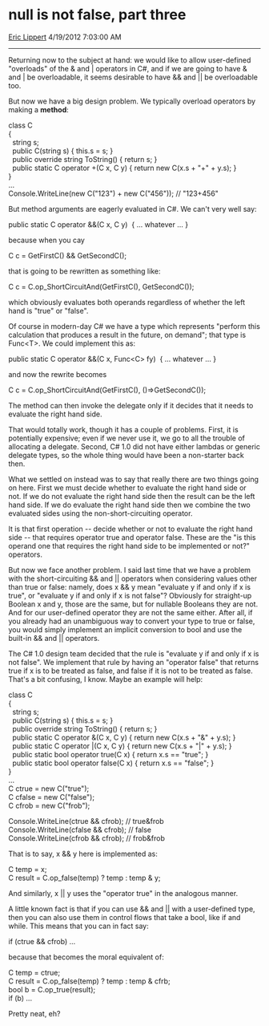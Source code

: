 <div id="page">

# null is not false, part three

[Eric Lippert](https://social.msdn.microsoft.com/profile/Eric%20Lippert) 4/19/2012 7:03:00 AM

-----

<div id="content">

<div class="mine">

Returning now to the subject at hand: we would like to allow user-defined "overloads" of the <span class="code">&</span> and <span class="code">|</span> operators in C\#, and if we are going to have <span class="code">&</span> and <span class="code">|</span> be overloadable, it seems desirable to have <span class="code">&&</span> and <span class="code">||</span> be overloadable too.

But now we have a big design problem. We typically overload operators by making a **method**:

<span class="code">class C  
{  
  string s;  
  public C(string s) { this.s = s; }  
  public override string ToString() { return s; }  
  public static C operator +(C x, C y) { return new C(x.s + "+" + y.s); }  
}  
...  
Console.WriteLine(new C("123") + new C("456")); // "123+456"</span>

But method arguments are eagerly evaluated in C\#. We can't very well say:

<span class="code">public static C operator &&(C x, C y)  { ... whatever ... } </span>

because when you cay

<span class="code">C c = GetFirstC() && GetSecondC();</span>

that is going to be rewritten as something like:

<span class="code">C c = C.op\_ShortCircuitAnd(GetFirstC(), GetSecondC());</span>

which obviously evaluates both operands regardless of whether the left hand is "true" or "false".

Of course in modern-day C\# we have a type which represents "perform this calculation that produces a result in the future, on demand"; that type is <span class="code">Func\<T\></span>. We could implement this as:

<span class="code">public static C operator &&(C x, Func\<C\> fy)  { ... whatever ... }</span>

and now the rewrite becomes

<span class="code">C c = C.op\_ShortCircuitAnd(GetFirstC(), ()=\>GetSecondC());</span>

The method can then invoke the delegate only if it decides that it needs to evaluate the right hand side.

That would totally work, though it has a couple of problems. First, it is potentially expensive; even if we never use it, we go to all the trouble of allocating a delegate. Second, C\# 1.0 did not have either lambdas or generic delegate types, so the whole thing would have been a non-starter back then.

What we settled on instead was to say that really there are two things going on here. First we must decide whether to evaluate the right hand side or not. If we do not evaluate the right hand side then the result can be the left hand side. If we do evaluate the right hand side then we combine the two evaluated sides using the non-short-circuiting operator.

It is that first operation -- decide whether or not to evaluate the right hand side -- that requires operator true and operator false. These are the "is this operand one that requires the right hand side to be implemented or not?" operators.

But now we face another problem. I said last time that we have a problem with the short-circuiting <span class="code">&&</span> and <span class="code">||</span> operators when considering values other than true or false: namely, does <span class="code">x && y</span> mean "evaluate y if and only if x is true", or "evaluate y if and only if x is not false"? Obviously for straight-up Boolean x and y, those are the same, but for nullable Booleans they are not. And for our user-defined operator they are not the same either. After all, if you already had an unambiguous way to convert your type to true or false, you would simply implement an implicit conversion to bool and use the built-in <span class="code">&&</span> and <span class="code">||</span> operators.

The C\# 1.0 design team decided that the rule is "evaluate y if and only if x is not false". We implement that rule by having an "operator false" that returns true if x is to be treated as false, and false if it is not to be treated as false. That's a bit confusing, I know. Maybe an example will help:

<span class="code">class C  
{  
  string s;  
  public C(string s) { this.s = s; }  
  public override string ToString() { return s; }  
  public static C operator &(C x, C y) { return new C(x.s + "&" + y.s); }  
  public static C operator |(C x, C y) { return new C(x.s + "|" + y.s); }  
  public static bool operator true(C x) { return x.s == "true"; }  
  public static bool operator false(C x) { return x.s == "false"; }  
}  
...  
C ctrue = new C("true");  
C cfalse = new C("false");  
C cfrob = new C("frob");</span>

Console.WriteLine(ctrue && cfrob); // true\&frob  
Console.WriteLine(cfalse && cfrob); // false  
Console.WriteLine(cfrob && cfrob); // frob\&frob

That is to say, <span class="code">x && y</span> here is implemented as:

<span class="code">C temp = x;  
C result = C.op\_false(temp) ? temp : temp & y;</span>

And similarly, <span class="code">x || y</span> uses the "operator true" in the analogous manner.

A little known fact is that if you can use <span class="code">&&</span> and <span class="code">||</span> with a user-defined type, then you can also use them in control flows that take a bool, like <span class="code">if</span> and <span class="code">while</span>. This means that you can in fact say:

<span class="code">if (ctrue && cfrob) ...</span>

because that becomes the moral equivalent of:

<span class="code">C temp = ctrue;  
C result = C.op\_false(temp) ? temp : temp & cfrb;  
bool b = C.op\_true(result);  
if (b) ...</span>

Pretty neat, eh?

</div>

</div>

</div>

